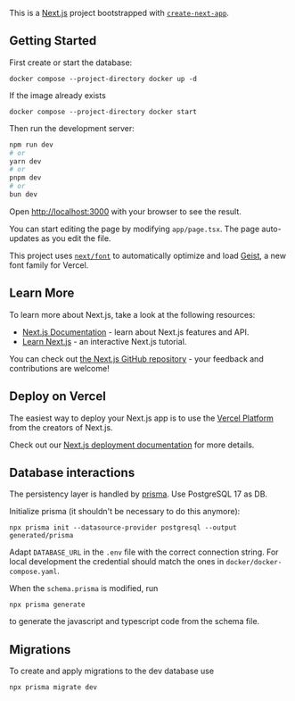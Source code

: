 This is a [Next.js](https://nextjs.org) project bootstrapped with [`create-next-app`](https://nextjs.org/docs/app/api-reference/cli/create-next-app).

## Getting Started

First create or start the database:

    docker compose --project-directory docker up -d

If the image already exists

    docker compose --project-directory docker start

Then run the development server:

```bash
npm run dev
# or
yarn dev
# or
pnpm dev
# or
bun dev
```

Open [http://localhost:3000](http://localhost:3000) with your browser to see the result.

You can start editing the page by modifying `app/page.tsx`. The page auto-updates as you edit the file.

This project uses [`next/font`](https://nextjs.org/docs/app/building-your-application/optimizing/fonts) to automatically optimize and load [Geist](https://vercel.com/font), a new font family for Vercel.

## Learn More

To learn more about Next.js, take a look at the following resources:

- [Next.js Documentation](https://nextjs.org/docs) - learn about Next.js features and API.
- [Learn Next.js](https://nextjs.org/learn) - an interactive Next.js tutorial.

You can check out [the Next.js GitHub repository](https://github.com/vercel/next.js) - your feedback and contributions are welcome!

## Deploy on Vercel

The easiest way to deploy your Next.js app is to use the [Vercel Platform](https://vercel.com/new?utm_medium=default-template&filter=next.js&utm_source=create-next-app&utm_campaign=create-next-app-readme) from the creators of Next.js.

Check out our [Next.js deployment documentation](https://nextjs.org/docs/app/building-your-application/deploying) for more details.

## Database interactions

The persistency layer is handled by [prisma](https://www.prisma.io/docs).
Use PostgreSQL 17 as DB.

Initialize prisma (it shouldn't be necessary to do this anymore):
    
    npx prisma init --datasource-provider postgresql --output generated/prisma

Adapt `DATABASE_URL` in the `.env` file with the correct connection string. For local development the credential should match the ones in `docker/docker-compose.yaml`.

When the `schema.prisma` is modified, run

    npx prisma generate

to generate the javascript and typescript code from the schema file.

## Migrations

To create and apply migrations to the dev database use

    npx prisma migrate dev

    